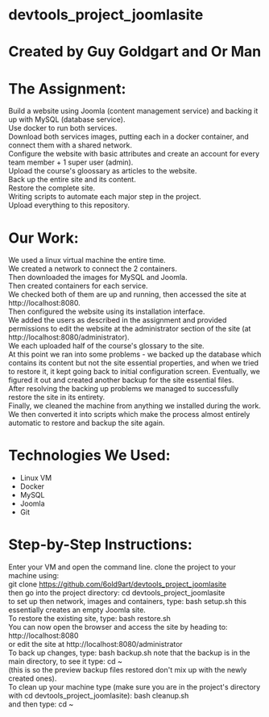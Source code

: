# devtools_project_joomlasite
# Created by **Guy Goldgart** and **Or Man**

# The Assignment:
Build a website using Joomla (content management service) and backing it up with MySQL (database service).  
Use docker to run both services.  
Download both services images, putting each in a docker container, and connect them with a shared network.  
Configure the website with basic attributes and create an account for every team member + 1 super user (admin).  
Upload the course's gloossary as articles to the website.  
Back up the entire site and its content.  
Restore the complete site.  
Writing scripts to automate each major step in the project.  
Upload everything to this repository.

# Our Work:
We used a linux virtual machine the entire time.  
We created a network to connect the 2 containers.  
Then downloaded the images for MySQL and Joomla.  
Then created containers for each service.  
We checked both of them are up and running, then accessed the site at http://localhost:8080.  
Then configured the website using its installation interface.  
We added the users as described in the assignment and provided permissions to edit the website at the administrator section of the site (at http://localhost:8080/administrator).  
We each uploaded half of the course's glossary to the site.  
At this point we ran into some problems - we backed up the database which contains its content but not the site essential properties, and when we tried to restore it, it kept going back to initial configuration screen. Eventually, we figured it out and created another backup for the site essential files.  
After resolving the backing up problems we managed to successfully restore the site in its entirety.  
Finally, we cleaned the machine from anything we installed during the work.  
We then converted it into scripts which make the process almost entirely automatic to restore and backup the site again.  

# Technologies We Used:
- Linux VM
- Docker
- MySQL
- Joomla
- Git

# Step-by-Step Instructions:
Enter your VM and open the command line.
clone the project to your machine using:  
git clone https://github.com/6old9art/devtools_project_joomlasite  
then go into the project directory: cd devtools_project_joomlasite  
to set up then network, images and containers, type: bash setup.sh
this essentially creates an empty Joomla site.  
To restore the existing site, type: bash restore.sh  
You can now open the browser and access the site by heading to: http://localhost:8080  
or edit the site at http://localhost:8080/administrator  
To back up changes, type: bash backup.sh
note that the backup is in the main directory, to see it type: cd ~  
(this is so the preview backup files restored don't mix up with the newly created ones).  
To clean up your machine type (make sure you are in the project's directory with cd devtools_project_joomlasite): bash cleanup.sh  
and then type: cd ~
